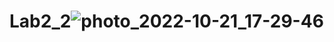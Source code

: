 # Lab2_2![photo_2022-10-21_17-29-46](https://user-images.githubusercontent.com/114309553/197220510-3a30f1a8-8b8d-4e3a-81d0-8942da80f895.jpg)

